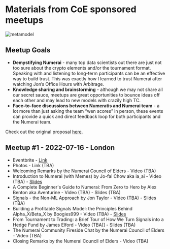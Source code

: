 # Materials from CoE sponsored meetups

![metamodel](https://i.ibb.co/3fq3rnP/the-metamodel-v01.jpg)

## Meetup Goals

- **Demystifying Numerai** - many top data scientists out there are just not too sure about the crypto elements and/or the tournament format. Speaking with and listening to long-term participants can be an effective way to build trust. This was exactly how I learned to trust Numerai after watching Jon’s Office Hours with Arbitrage.
- **Knowledge sharing and brainstorming** - although we may not share all our secret sauce, meetups are great opportunities to bounce ideas off each other and may lead to new models with crazily high TC.
- **Face-to-face discussions between Numeratis and Numerai team** - a lot more than just asking the team “wen scores” in person, these events can provide a quick and direct feedback loop for both participants and the Numerai team.

Check out the original proposal [here](https://forum.numer.ai/t/proposal-around-the-world-with-numeratis/5301).


## Meetup #1 - 2022-07-16 - London

- Eventbrite - [Link](https://www.eventbrite.com/e/numerai-community-meetuphackathon-tickets-353999751787)
- Photos - Link (TBA)
- Welcoming Remarks by the Numerai Council of Elders - Video (TBA)
- Introduction to Numerai (with Memes) by Jo-fai Chow aka ia_ai - Video (TBA) - [Slides](https://drive.google.com/file/d/1348avbA_I-dinBjHLIOTmjDpTmHqDq31/view?usp=sharing)
- A Complete Beginner's Guide to Numerai: From Zero to Hero by Alex Benton aka Aventurine - Video (TBA) - Slides (TBA)
- Signals - the Non-ML Approach by Jon Taylor - Video (TBA) - Slides (TBA)
- Building a Profitable Signals Model: the Principles Behind Alpha_X/Beta_X by Boogies999 - Video (TBA) - [Slides](https://drive.google.com/file/d/13E41muhnT0OT_UGbjeBujTyijt5YDiH7/view?usp=sharing)
- From Tournament to Trading: a Brief Tour of How We Turn Signals into a Hedge Fund by James Elford - Video (TBA)] - Slides (TBA)
- The Numerai Community Fireside Chat by the Numerai Council of Elders - Video (TBA)
- Closing Remarks by the Numerai Council of Elders - Video (TBA)
